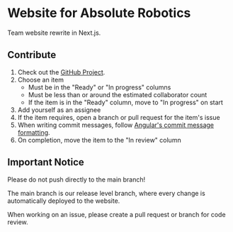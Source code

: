 # Website for Absolute Robotics
Team website rewrite in Next.js.

## Contribute
1. Check out the [GitHub Project](https://github.com/orgs/Team4308/projects/3).
2. Choose an item
   - Must be in the "Ready" or "In progress" columns
   - Must be less than or around the estimated collaborator count
   - If the item is in the "Ready" column, move to "In progress" on start
3. Add yourself as an assignee
4. If the item requires, open a branch or pull request for the item's issue
5. When writing commit messages, follow [Angular's commit message formatting](https://github.com/angular/angular/blob/main/CONTRIBUTING.md#-commit-message-format).
6. On completion, move the item to the "In review" column

## Important Notice
Please do not push directly to the main branch!

The main branch is our release level branch, where every change is automatically deployed to the website.

When working on an issue, please create a pull request or branch for code review.
